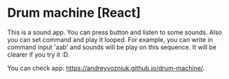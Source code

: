# Drum machine [React]

This is a sound app. You can press button and listen to some sounds. 
Also you can set command and play it looped. For example, you can write in command input 'aab' and sounds will be play on this sequence. 
It will be clearer if you try it :D.

You can check app: https://andreyvozniuk.github.io/drum-machine/.
